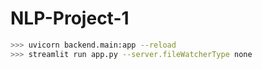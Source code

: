# NLP-Project-1

```bash
>>> uvicorn backend.main:app --reload
>>> streamlit run app.py --server.fileWatcherType none
```
